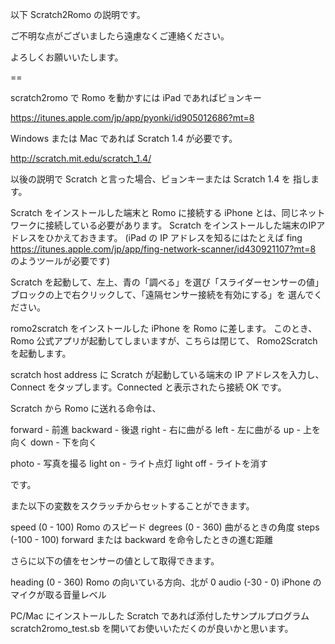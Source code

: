 
以下 Scratch2Romo の説明です。

ご不明な点がございましたら遠慮なくご連絡ください。

よろしくお願いいたします。


==

scratch2romo で Romo を動かすには iPad であればピョンキー

https://itunes.apple.com/jp/app/pyonki/id905012686?mt=8

Windows または Mac であれば Scratch 1.4 が必要です。

http://scratch.mit.edu/scratch_1.4/


以後の説明で Scratch と言った場合、ピョンキーまたは Scratch 1.4 を
指します。

Scratch をインストールした端末と Romo に接続する
iPhone とは、同じネットワークに接続している必要があります。
Scratch をインストールした端末のIPアドレスをひかえておきます。
(iPad の IP アドレスを知るにはたとえば fing
https://itunes.apple.com/jp/app/fing-network-scanner/id430921107?mt=8
のようツールが必要です)

Scratch を起動して、左上、青の「調べる」を選び「スライダーセンサーの値」
ブロックの上で右クリックして、「遠隔センサー接続を有効にする」を
選んでください。


romo2scratch をインストールした iPhone を Romo に差します。
このとき、Romo 公式アプリが起動してしまいますが、こちらは閉じて、
Romo2Scratch を起動します。

scratch host address に Scratch が起動している端末の IP アドレスを入力し、
Connect をタップします。Connected と表示されたら接続 OK です。

Scratch から Romo に送れる命令は、

forward - 前進
backward - 後退
right - 右に曲がる
left - 左に曲がる
up - 上を向く
down - 下を向く

photo - 写真を撮る
light on - ライト点灯
light off - ライトを消す

です。

また以下の変数をスクラッチからセットすることができます。

speed (0 - 100) Romo のスピード
degrees (0 - 360) 曲がるときの角度
steps (-100 - 100) forward または backward を命令したときの進む距離

さらに以下の値をセンサーの値として取得できます。

heading (0 - 360) Romo の向いている方向、北が 0
audio (-30 - 0) iPhone のマイクが取る音量レベル

PC/Mac にインストールした Scratch であれば添付したサンプルプログラム
scratch2romo_test.sb を開いてお使いいただくのが良いかと思います。